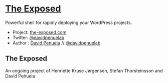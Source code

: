 # [The Exposed](http://the-exposed.com)

Powerful shell for rapidly deploying your WordPress projects.

* Project: [the-exposed.com](https://the-exposed.com)
* Twitter: [@davidpenuelab](http://twitter.com/davidpenuelab)
* Author : [David Penuela](http://davidpenuela.com) // [@davidpenuelab](http://twitter.com/davidpenuelab)

## The Exposed

An ongoing project of Henriette Kruse Jørgensen, Stefan Thorsteinsson and David Peñuela